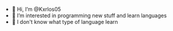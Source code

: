 - 👋 Hi, I’m @Kxrlos05
- 👀 I’m interested in programming new stuff and learn languages
- 🌱 I don't know what type of language learn

<!---
Kxrlos05/Kxrlos05 is a ✨ special ✨ repository because its `README.md` (this file) appears on your GitHub profile.
You can click the Preview link to take a look at your changes.
--->
